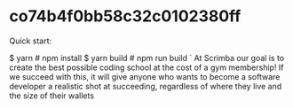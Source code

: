 # co74b4f0bb58c32c0102380ff

Quick start:

$ yarn # npm install
$ yarn build # npm run build
`
At Scrimba our goal is to create the best possible coding school at the cost of a gym membership! 
If we succeed with this, it will give anyone who wants to become a software developer a realistic shot at succeeding, regardless of where they live and the size of their wallets


